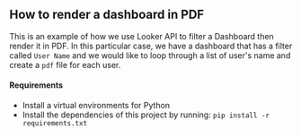 ## How to render a dashboard in PDF

This is an example of how we use Looker API to filter a Dashboard then render it in PDF.
In this particular case, we have a dashboard that has a filter called `User Name` and we would like to loop through a list of user's name 
and create a `pdf` file for each user.

#### Requirements
- Install a virtual environments for Python
- Install the dependencies of this project by running: `pip install -r requirements.txt`
